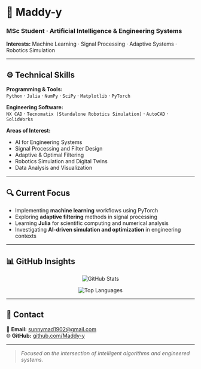 # 🧠 Maddy-y

### MSc Student · Artificial Intelligence & Engineering Systems  
**Interests:** Machine Learning · Signal Processing · Adaptive Systems · Robotics Simulation

---

## ⚙️ Technical Skills

**Programming & Tools:**  
`Python` · `Julia` · `NumPy` · `SciPy` · `Matplotlib` · `PyTorch`

**Engineering Software:**  
`NX CAD` · `Tecnomatix (Standalone Robotics Simulation)` · `AutoCAD` · `SolidWorks`

**Areas of Interest:**  
- AI for Engineering Systems  
- Signal Processing and Filter Design  
- Adaptive & Optimal Filtering  
- Robotics Simulation and Digital Twins  
- Data Analysis and Visualization  

---

## 🔍 Current Focus

- Implementing **machine learning** workflows using PyTorch  
- Exploring **adaptive filtering** methods in signal processing  
- Learning **Julia** for scientific computing and numerical analysis  
- Investigating **AI-driven simulation and optimization** in engineering contexts  

---

## 📊 GitHub Insights

<div align="center">

![GitHub Stats](https://github-readme-stats.vercel.app/api?username=Maddy-y&show_icons=true&theme=tokyonight&hide_border=true&count_private=true)

![Top Languages](https://github-readme-stats.vercel.app/api/top-langs/?username=Maddy-y&layout=compact&theme=tokyonight&hide_border=true)

</div>

---

## 🧩 Contact

📧 **Email:** [sunnymad1902@gmail.com](mailto:sunnymad1902@gmail.com)  
🌐 **GitHub:** [github.com/Maddy-y](https://github.com/Maddy-y)

---

> *Focused on the intersection of intelligent algorithms and engineered systems.*

